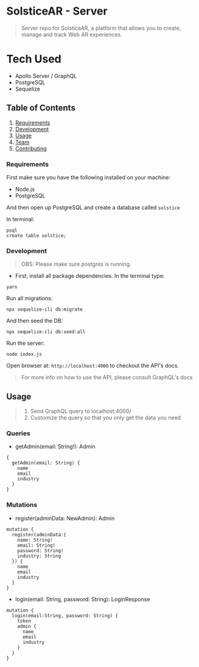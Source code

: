 # SolsticeAR - Server #
> Server repo for SolsticeAR, a platform that allows you to create, manage and track Web AR experiences.

# Tech Used #
- Apollo Server / GraphQL
- PostgreSQL
- Sequelize

## Table of Contents

1. [Requirements](#requirements)
1. [Development](#development)
1. [Usage](#Usage)
1. [Team](#team)
1. [Contributing](#contributing)

### Requirements
First make sure you have the following installed on your machine:
- Node.js
- PostgreSQL

And then open up PostgreSQL and create a database called `solstice`

In terminal:
```
psql
create table solstice;
```

### Development
> OBS: Please make sure postgres is running.


- First, install all package dependencies. In the terminal type:
```
yarn 
```

Run all migrations:
```
npx sequelize-cli db:migrate
```

And then seed the DB:
```
npx sequelize-cli db:seed:all
```

Run the server:
```
node index.js
```

Open browser at: `http://localhost:4000` to checkout the API's docs. 

> For more info on how to use the API, please consult GraphQL's docs


## Usage

> 1) Send GraphQL query to localhost:4000/
> 2) Customize the query so that you only get the data you need

### Queries
-  getAdmin(email: String!): Admin
```
{
  getAdmin(email: String) {
    name
    email
    industry
  }
}

```

### Mutations
-  register(adminData: NewAdmin): Admin
```
mutation {
  register(adminData:{
    name: String!
    email: String!
    password: String!
    industry: String
  }) {
    name
    email
    industry
  }
}
```
-  login(email: String, password: String): LoginResponse
```
mutation {
  login(email:String, password: String) {
    token
    admin {
      name
      email
      industry
    }
  }
}
```

